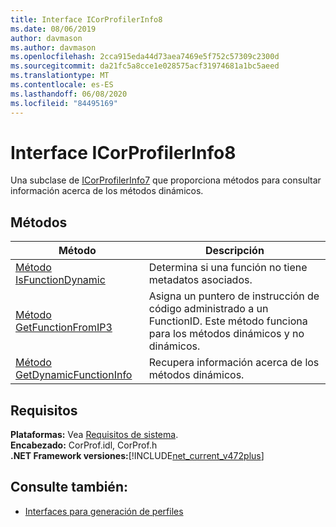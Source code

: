 ```yaml
---
title: Interface ICorProfilerInfo8
ms.date: 08/06/2019
author: davmason
ms.author: davmason
ms.openlocfilehash: 2cca915eda44d73aea7469e5f752c57309c2300d
ms.sourcegitcommit: da21fc5a8cce1e028575acf31974681a1bc5aeed
ms.translationtype: MT
ms.contentlocale: es-ES
ms.lasthandoff: 06/08/2020
ms.locfileid: "84495169"
---
```

# <a name="icorprofilerinfo8-interface"></a>Interface ICorProfilerInfo8

Una subclase de [ICorProfilerInfo7](icorprofilerinfo7-interface.md) que proporciona métodos para consultar información acerca de los métodos dinámicos.

## <a name="methods"></a>Métodos  

| Método|Descripción|  
| ------------|-----------------|  
|[Método IsFunctionDynamic](icorprofilerinfo8-isfunctiondynamic-method.md)| Determina si una función no tiene metadatos asociados.|
|[Método GetFunctionFromIP3](icorprofilerinfo8-getfunctionfromip3-method.md)| Asigna un puntero de instrucción de código administrado a un FunctionID. Este método funciona para los métodos dinámicos y no dinámicos. |
|[Método GetDynamicFunctionInfo](icorprofilerinfo8-getdynamicfunctioninfo-method.md)| Recupera información acerca de los métodos dinámicos. |

## <a name="requirements"></a>Requisitos  
**Plataformas:** Vea [Requisitos de sistema](../../get-started/system-requirements.md).  
**Encabezado:** CorProf.idl, CorProf.h  
**.NET Framework versiones:**[!INCLUDE[net_current_v472plus](../../../../includes/net-current-v472plus.md)]  

## <a name="see-also"></a>Consulte también:

- [Interfaces para generación de perfiles](profiling-interfaces.md)
